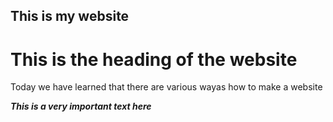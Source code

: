 <h2>This is my website</h2>

<h1>This is the heading of the website</h1>
Today we have learned that there are various wayas how to make a website

***This is a very important text here***
